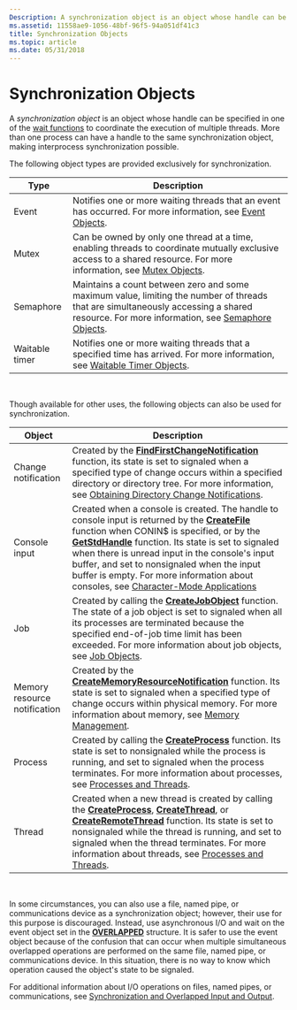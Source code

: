 ```yaml
---
Description: A synchronization object is an object whose handle can be specified in one of the wait functions to coordinate the execution of multiple threads.
ms.assetid: 11558ae9-1056-48bf-96f5-94a051df41c3
title: Synchronization Objects
ms.topic: article
ms.date: 05/31/2018
---
```


# Synchronization Objects

A *synchronization object* is an object whose handle can be specified in one of the [wait functions](wait-functions.md) to coordinate the execution of multiple threads. More than one process can have a handle to the same synchronization object, making interprocess synchronization possible.

The following object types are provided exclusively for synchronization.



| Type           | Description                                                                                                                                                                                                      |
|----------------|------------------------------------------------------------------------------------------------------------------------------------------------------------------------------------------------------------------|
| Event          | Notifies one or more waiting threads that an event has occurred. For more information, see [Event Objects](event-objects.md).                                                                                   |
| Mutex          | Can be owned by only one thread at a time, enabling threads to coordinate mutually exclusive access to a shared resource. For more information, see [Mutex Objects](mutex-objects.md).                          |
| Semaphore      | Maintains a count between zero and some maximum value, limiting the number of threads that are simultaneously accessing a shared resource. For more information, see [Semaphore Objects](semaphore-objects.md). |
| Waitable timer | Notifies one or more waiting threads that a specified time has arrived. For more information, see [Waitable Timer Objects](waitable-timer-objects.md).                                                          |



 

Though available for other uses, the following objects can also be used for synchronization.



| Object                       | Description                                                                                                                                                                                                                                                                                                                                                                                                                                                             |
|------------------------------|-------------------------------------------------------------------------------------------------------------------------------------------------------------------------------------------------------------------------------------------------------------------------------------------------------------------------------------------------------------------------------------------------------------------------------------------------------------------------|
| Change notification          | Created by the [**FindFirstChangeNotification**](https://msdn.microsoft.com/library/Aa364417(v=VS.85).aspx) function, its state is set to signaled when a specified type of change occurs within a specified directory or directory tree. For more information, see [Obtaining Directory Change Notifications](https://msdn.microsoft.com/library/Aa365261(v=VS.85).aspx).                                                                                                                                   |
| Console input                | Created when a console is created. The handle to console input is returned by the [**CreateFile**](https://msdn.microsoft.com/library/Aa363858(v=VS.85).aspx) function when CONIN$ is specified, or by the [**GetStdHandle**](https://msdn.microsoft.com/library/ms683231(v=VS.85).aspx) function. Its state is set to signaled when there is unread input in the console's input buffer, and set to nonsignaled when the input buffer is empty. For more information about consoles, see [Character-Mode Applications](https://msdn.microsoft.com/library/ms682010(v=VS.85).aspx) |
| Job                          | Created by calling the [**CreateJobObject**](https://msdn.microsoft.com/library/ms682409(v=VS.85).aspx) function. The state of a job object is set to signaled when all its processes are terminated because the specified end-of-job time limit has been exceeded. For more information about job objects, see [Job Objects](https://msdn.microsoft.com/library/ms684161(v=VS.85).aspx).                                                                                                                                                             |
| Memory resource notification | Created by the [**CreateMemoryResourceNotification**](https://msdn.microsoft.com/library/Aa366541(v=VS.85).aspx) function. Its state is set to signaled when a specified type of change occurs within physical memory. For more information about memory, see [Memory Management](https://msdn.microsoft.com/library/Aa366779(v=VS.85).aspx).                                                                                                                                                                                  |
| Process                      | Created by calling the [**CreateProcess**](https://msdn.microsoft.com/library/ms682425(v=VS.85).aspx) function. Its state is set to nonsignaled while the process is running, and set to signaled when the process terminates. For more information about processes, see [Processes and Threads](https://msdn.microsoft.com/library/ms684841(v=VS.85).aspx).                                                                                                                                                                                  |
| Thread                       | Created when a new thread is created by calling the [**CreateProcess**](https://msdn.microsoft.com/library/ms682425(v=VS.85).aspx), [**CreateThread**](https://msdn.microsoft.com/library/ms682453(v=VS.85).aspx), or [**CreateRemoteThread**](https://msdn.microsoft.com/library/ms682437(v=VS.85).aspx) function. Its state is set to nonsignaled while the thread is running, and set to signaled when the thread terminates. For more information about threads, see [Processes and Threads](https://msdn.microsoft.com/library/ms684841(v=VS.85).aspx).                                                            |



 

In some circumstances, you can also use a file, named pipe, or communications device as a synchronization object; however, their use for this purpose is discouraged. Instead, use asynchronous I/O and wait on the event object set in the [**OVERLAPPED**](https://msdn.microsoft.com/library/ms684342(v=VS.85).aspx) structure. It is safer to use the event object because of the confusion that can occur when multiple simultaneous overlapped operations are performed on the same file, named pipe, or communications device. In this situation, there is no way to know which operation caused the object's state to be signaled.

For additional information about I/O operations on files, named pipes, or communications, see [Synchronization and Overlapped Input and Output](synchronization-and-overlapped-input-and-output.md).

 

 



